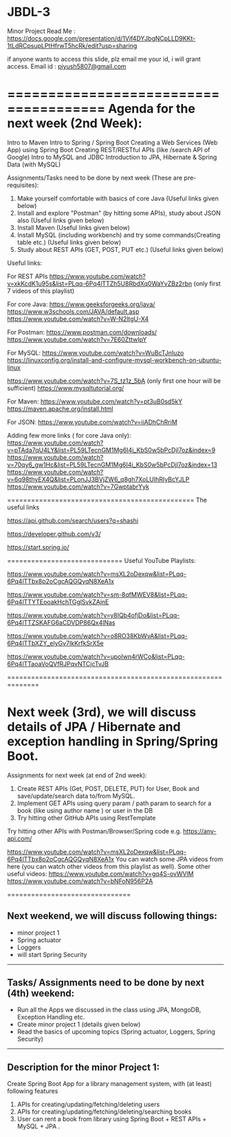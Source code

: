 # JBDL-3

Minor Project Read Me : https://docs.google.com/presentation/d/1Vif4DYJbgNCpLLD9KKt-1tLdRCpsupLPtHfrwT5hcRk/edit?usp=sharing

if anyone wants to access this slide, plz email me your id, i will grant access. Email id : piyush5807@gmail.com 

======================================
Agenda for the next week (2nd Week):
==========================================
Intro to Maven
Intro to Spring / Spring Boot
Creating a Web Services (Web App) using Spring Boot
Creating REST/RESTful APIs (like /search API of Google)
Intro to MySQL and JDBC
Introduction to JPA, Hibernate & Spring Data (with MySQL)


Assignments/Tasks need to be done by next week (These are pre-requisites):

1. Make yourself comfortable with basics of core Java (Useful links given below)
2. Install and explore "Postman" (by hitting some APIs), study about JSON also (Useful links given below)
3. Install Maven (Useful links given below)
4. Install MySQL (including workbench) and try some commands(Creating table etc.) (Useful links given below)
5. Study about REST APIs (GET, POST, PUT etc.) (Useful links given below)

Useful links:

For REST APIs
https://www.youtube.com/watch?v=xkKcdK1u95s&list=PLqq-6Pq4lTTZh5U8RbdXq0WaYvZBz2rbn
(only first 7 videos of this playlist)

For core Java: https://www.geeksforgeeks.org/java/
https://www.w3schools.com/JAVA/default.asp
https://www.youtube.com/watch?v=W-N2ltgU-X4

For Postman:
https://www.postman.com/downloads/
https://www.youtube.com/watch?v=7E60ZttwIpY

For MySQL:
https://www.youtube.com/watch?v=WuBcTJnIuzo
https://linuxconfig.org/install-and-configure-mysql-workbench-on-ubuntu-linux

https://www.youtube.com/watch?v=7S_tz1z_5bA (only first one hour will be sufficient)
https://www.mysqltutorial.org/



For Maven:
https://www.youtube.com/watch?v=pt3uB0sd5kY
https://maven.apache.org/install.html

For JSON:
https://www.youtube.com/watch?v=iiADhChRriM

Adding few more links ( for core Java only):
https://www.youtube.com/watch?v=pTAda7qU4LY&list=PL59LTecnGM1Mg6I4i_KbS0w5bPcDjl7oz&index=9
https://www.youtube.com/watch?v=70qy6_gw1Hc&list=PL59LTecnGM1Mg6I4i_KbS0w5bPcDjl7oz&index=13
https://www.youtube.com/watch?v=6q98thyEX4Q&list=PLonJJ3BVjZW6_q8gh7XoLUIhRIyBcYJLP
https://www.youtube.com/watch?v=7GwptabrYyk

===============================================
 The useful links
 
 https://api.github.com/search/users?q=shashi
 
 https://developer.github.com/v3/
 
 https://start.spring.io/
 
 
 =============================
 Useful YouTube Playlists:
 
 https://www.youtube.com/watch?v=msXL2oDexqw&list=PLqq-6Pq4lTTbx8p2oCgcAQGQyqN8XeA1x
 
 https://www.youtube.com/watch?v=sm-8qfMWEV8&list=PLqq-6Pq4lTTYTEooakHchTGglSvkZAjnE
 
 https://www.youtube.com/watch?v=y8IQb4ofjDo&list=PLqq-6Pq4lTTZSKAFG6aCDVDP86Qx4lNas
 
 https://www.youtube.com/watch?v=o8RO38KbWvA&list=PLqq-6Pq4lTTbXZY_elyGv7IkKrfkSrX5e
 
 https://www.youtube.com/watch?v=upoIwn4rWCo&list=PLqq-6Pq4lTTaoaVoQVfRJPqvNTCjcTvJB
 
 
==============================================================

 Next week (3rd), we will discuss details of JPA / Hibernate and exception handling in Spring/Spring Boot.
========================================

 Assignments for next week (at end of 2nd week):
1. Create REST APIs (Get, POST, DELETE, PUT) for User, Book and save/update/search data to/from MySQL.
2. Implement GET APIs using query param / path param to search for a book (like using author name ) or user in the DB
3. Try hitting other GitHub APIs using RestTemplate

Try hitting other APIs with Postman/Browser/Spring code e.g. https://any-api.com/

 https://www.youtube.com/watch?v=msXL2oDexqw&list=PLqq-6Pq4lTTbx8p2oCgcAQGQyqN8XeA1x
 You can watch some JPA videos from here (you can watch other videos from this playlist as well).
Some other useful videos:
 https://www.youtube.com/watch?v=gq4S-ovWVlM
 https://www.youtube.com/watch?v=bNFoN956P2A
 
 ===============================
 
Next weekend, we will discuss following things:
---------------------------------------
- minor project 1
- Spring actuator
- Loggers
- will start Spring Security
-----------------------------------------------------
 Tasks/ Assignments need to be done by next (4th) weekend:
 -----------------------------------------------------
- Run all the Apps we discussed in the class using JPA, MongoDB, Exception Handling etc.
- Create minor project 1 (details given below)
- Read the basics of upcoming topics (Spring actuator, Loggers, Spring Security)
------------------------------------------------
 Description for the minor Project 1:
 -----------------------------------------------
Create Spring Boot App for a library management system, with (at least) following features

1.  APIs for creating/updating/fetching/deleting users
2.  APIs for creating/updating/fetching/deleting/searching books
3.  User can rent a book from library
using Spring Boot + REST APIs + MySQL + JPA .


